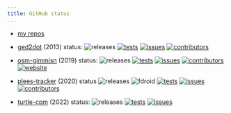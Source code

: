 ```yaml
---
title: GitHub status
...
```


- [my repos](https://github.com/vmiklos)

- [ged2dot](https://vmiklos.hu/ged2dot) (2013) status:
![releases](https://img.shields.io/github/release/vmiklos/ged2dot.svg)
[![tests](https://github.com/vmiklos/ged2dot/workflows/tests/badge.svg)](https://github.com/vmiklos/ged2dot/actions)
[![issues](https://img.shields.io/github/issues/vmiklos/ged2dot.svg)](https://github.com/vmiklos/ged2dot/issues)
[![contributors](https://img.shields.io/github/contributors/vmiklos/ged2dot.svg)](https://github.com/vmiklos/ged2dot/graphs/contributors)

- [osm-gimmisn](https://osm-gimmisn.vmiklos.hu) (2019) status:
![releases](https://img.shields.io/github/release/vmiklos/osm-gimmisn.svg)
[![tests](https://github.com/vmiklos/osm-gimmisn/workflows/tests/badge.svg)](https://github.com/vmiklos/osm-gimmisn/actions)
[![issues](https://img.shields.io/github/issues/vmiklos/osm-gimmisn.svg)](https://github.com/vmiklos/osm-gimmisn/issues)
[![contributors](https://img.shields.io/github/contributors/vmiklos/osm-gimmisn.svg)](https://github.com/vmiklos/osm-gimmisn/graphs/contributors)
[![website](https://img.shields.io/website-up-down-green-red/https/osm-gimmisn.vmiklos.hu.svg)](https://osm-gimmisn.vmiklos.hu)

- [plees-tracker](https://vmiklos.hu/plees-tracker) (2020) status
![releases](https://img.shields.io/github/release/vmiklos/plees-tracker.svg)
![fdroid](https://img.shields.io/f-droid/v/hu.vmiklos.plees_tracker.svg)
[![tests](https://github.com/vmiklos/plees-tracker/workflows/tests/badge.svg)](https://github.com/vmiklos/plees-tracker/actions)
[![issues](https://img.shields.io/github/issues/vmiklos/plees-tracker.svg)](https://github.com/vmiklos/plees-tracker/issues)
[![contributors](https://img.shields.io/github/contributors/vmiklos/plees-tracker.svg)](https://github.com/vmiklos/plees-tracker/graphs/contributors)

- [turtle-cpm](https://vmiklos.hu/turtle-cpm) (2022) status:
![releases](https://img.shields.io/github/release/vmiklos/turtle-cpm.svg)
[![tests](https://github.com/vmiklos/turtle-cpm/workflows/tests/badge.svg)](https://github.com/vmiklos/turtle-cpm/actions)
[![issues](https://img.shields.io/github/issues/vmiklos/turtle-cpm.svg)](https://github.com/vmiklos/turtle-cpm/issues)
